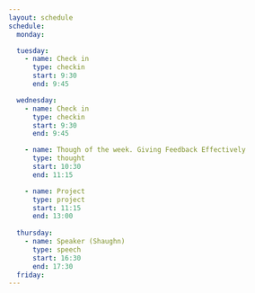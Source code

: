 ```yaml
---
layout: schedule
schedule:
  monday:

  tuesday:
    - name: Check in
      type: checkin
      start: 9:30
      end: 9:45

  wednesday:
    - name: Check in
      type: checkin
      start: 9:30
      end: 9:45

    - name: Though of the week. Giving Feedback Effectively
      type: thought
      start: 10:30
      end: 11:15

    - name: Project
      type: project
      start: 11:15
      end: 13:00
      
  thursday:
    - name: Speaker (Shaughn)
      type: speech
      start: 16:30
      end: 17:30
  friday:
---
```

